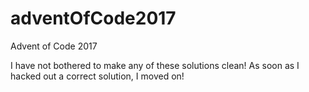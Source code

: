 # adventOfCode2017
Advent of Code 2017

I have not bothered to make any of these solutions clean! As soon as I hacked out a correct solution, I moved on!
